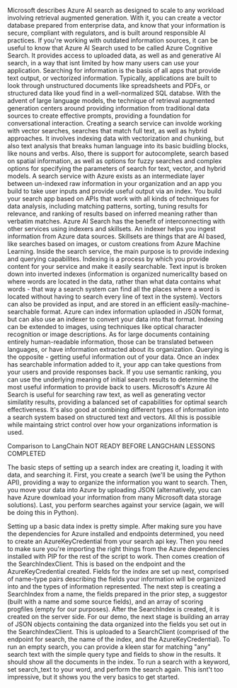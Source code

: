 Microsoft describes Azure AI search as designed to scale to any workload involving retrieval augmented generation. With it, you can create a vector database prepared from enterprise data, and know that your information is secure, compliant with regulators, and is built around responsible AI practices.
If you're working with outdated information sources, it can be useful to know that Azure AI Search used to be called Azure Cognitive Search. It provides access to uploaded data, as well as and generative AI search, in a way that isnt limited by how many users can use your application. Searching for information is the basis of all apps that provide text output, or vectorized information.
Typically, applications are built to look through unstructured documents like spreadsheets and PDFs, or structured data like youd find in a well-normalized SQL databse.
With the advent of large language models, the technique of retrieval augmented generation centers around providing information from traditional data sources to create effective prompts, providing a foundation for conversational interaction.
Creating a search service can involde working with vector searches, searches that match full text, as well as hybrid approaches. It involves indexing data with vectorization and chunking, but also text analysis that breaks human language into its basic buidling blocks, like nouns and verbs. Also, there is support for autocomplete, search based on spatial information, as well as options for fuzzy searches and complex options for specifying the parameters of search for text, vector, and hybrid models.
A search service with Azure exists as an intermediate layer between un-indexed raw information in your organization and an app you build to take user inputs and provide useful output via an index.
You build your search app based on APIs that work with all kinds of techniques for data analysis, including matching patterns, sorting, tuning results for relevance, and ranking of results based on inferred meaning rather than verbatim  matches.
Azure AI Search has the benefit of interconnecting with other services using indexers and skillsets. An indexer helps you ingest information from Azure data sources. Skillsets are things that are AI based, like searches based on images, or custom creations from Azure Machine Learning.
Inside the search service, the main purpose is to provide indexing and querying capabilites.
Indexing is a process by which you provide content for your service and make it easily searchable. Text input is broken down into inverted indexes (information is organized numericallty based on where words are located in the data, rather than what data contains what words - that way a search system can find all the places where a word is located without having to search every line of text in the system). Vectors can also be provided as input, and are stored in an efficient easily-machine-searchable format. Azure can index information uplaoded in JSON format, but can also use an indexer to convert your data into that format. Indexing can be extended to images, using techniques like optical character recognition or image descriptions. As for large documents containing entirely human-readable information, those can be translated between languages, or have information extracted about its organization.
Querying is the opposite - getting useful information out of your data. Once an index has searchable information added to it, your app can take questions from your users and provide responses back. If you use semantic ranking, you can use the underlying meaning of initial search results to determine the most useful information to provide back to users.
Microsoft's Azure AI Search is useful for searching raw text, as well as generating vector similatity results, providing a balanced set of capabilities for optimal search effectiveness. It's also good at combining different types of information into a search system based on structured text and vectors. All this is possible while maintaing strict control over how your organizations information is used.

Comparison to LangChain
	NOT READY BEFORE LANGCHAIN LESSONS COMPLETED

The basic steps of setting up a search index are creating it, loading it with data, and searching it. First, you create a search (we'll be using the Python API), providing a way to organize the information you want to search. Then, you move your data into Azure by uploading JSON (alternatively, you can have Azure download your information from many Microsoft data storage solutions). Last, you perform searches against your service (again, we will be doing this in Python).

Setting up a basic data index is pretty simple. After making sure you have the dependencies for Azure installed and endpoints determined, you need to create an AzureKeyCredential from your search api key. Then you need to make sure you're importing the right things from the Azure dependencies installed with PIP for the rest of the script to work.
Then comes creation of the SearchIndexClient. This is based on the endpoint and the AzureKeyCredential created. Fields for the index are set up next, comprised of name-type pairs describing the fields your information will be organized into and the types of information represented.
The next step is creating a SearchIndex from a name, the fields prepared in the prior step, a suggestor (built with a name and some source fields), and an array of scoring progfiles (empty for our purposes). After the SearchIndex is created, it is created on the server side.
For our demo, the next stage is building an array of JSON objects containing the data organized into the fields you set out in the SearchIndexClient. This is uploaded to a SearchClient (comprised of the endpoint for search, the name of the index, and the AzureKeyCredential).
To run an empty search, you can provide a kleen star for matching "any" search text with the simple query type and fields to show in the results. It should show all the documents in the index.
To run a search with a keyword, set search_text to your word, and perform the search again.
	This isnt't too impressive, but it shows you the very basics to get started.
